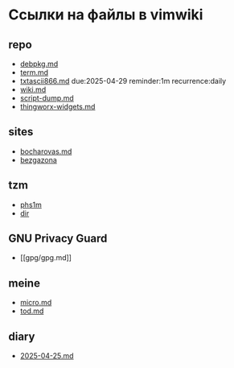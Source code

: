 # Ссылки на файлы в vimwiki

## repo
- [debpkg.md](./repo/debpkg.md)
- [term.md](./repo/term.md)
- [txtascii866.md](./repo/txtascii866.md) due:2025-04-29 reminder:1m recurrence:daily
- [wiki.md](./repo/wiki.md) 
- [script-dump.md](./repo/script-dump.md)
- [thingworx-widgets.md](./repo/thingworx-widgets.md)

## sites

- [bocharovas.md](./sites/bocharovas.md) 
- [bezgazona](./sites/bezgazona.md) 

## tzm
- [phs1m](./tzm/phs1m.md)
- [dir](./tzm/dir.md)

## GNU Privacy Guard
- [[gpg/gpg.md]]

## meine
- [micro.md](./meine/micro.md)
- [tod.md](./meine/tod.md)

## diary
- [2025-04-25.md](./diary/2025-04-25.md)
